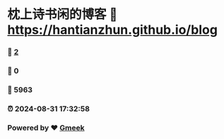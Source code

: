 # 枕上诗书闲的博客 :link: https://hantianzhun.github.io/blog 
### :page_facing_up: [2](https://hantianzhun.github.io/blog/tag.html) 
### :speech_balloon: 0 
### :hibiscus: 5963 
### :alarm_clock: 2024-08-31 17:32:58 
### Powered by :heart: [Gmeek](https://github.com/Meekdai/Gmeek)
